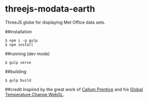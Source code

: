 # threejs-modata-earth
ThreeJS globe for displaying Met Office data sets.

##installation

`$ npm i -g gulp`  
`$ npm install`  
   
##running (dev mode)
   
`$ gulp serve`
  
##building

`$ gulp build` 

##credit
Inspired by the great work of [Callum Prentice](http://callumprentice.github.io/) and his [Global Temperature Change WebGL](http://callumprentice.github.io/apps/global_temperature_change_webgl/index.html).  
